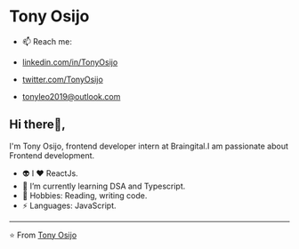 # Tony Osijo

- 📫 Reach me: 

- [linkedin.com/in/TonyOsijo](https://www.linkedin.com/in/Tony-Osijo/)
- [twitter.com/TonyOsijo](https://twitter.com/TonyOsijo)
- [tonyleo2019@outlook.com](mailto:tonyleo2019@outlook.com)


## Hi there👋, 
I'm Tony Osijo, frontend developer intern at Braingital.I am passionate about Frontend development.


- 👽 I ❤️ ReactJs.
- 🌱 I’m currently learning DSA and Typescript.
- 💬 Hobbies: Reading, writing code.
- ⚡ Languages: JavaScript. 


---

⭐️ From [Tony Osijo](http://www.github.com/Lamarr99)

